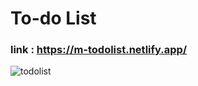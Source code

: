 # To-do List
### link : https://m-todolist.netlify.app/

![todolist](https://github.com/user-attachments/assets/1e24d1f5-182d-48fa-9bcb-efd88d98b58b)
